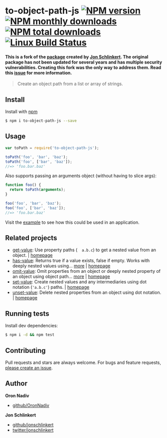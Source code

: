# to-object-path-js [![NPM version](https://img.shields.io/npm/v/to-object-path-js.svg?style=flat)](https://www.npmjs.com/package/to-object-path-js) [![NPM monthly downloads](https://img.shields.io/npm/dm/to-object-path-js.svg?style=flat)](https://npmjs.org/package/to-object-path-js)  [![NPM total downloads](https://img.shields.io/npm/dt/to-object-path-js.svg?style=flat)](https://npmjs.org/package/to-object-path-js) [![Linux Build Status](https://img.shields.io/travis/oronnadiv/to-object-path.svg?style=flat&label=Travis)](https://travis-ci.org/oronnadiv/to-object-path)

#### This is a fork of the [package](https://github.com/jonschlinkert/to-object-path) created by [Jon Schlinkert](https://github.com/jonschlinkert). The original package has not been updated for several years and has multiple security vulnerabilities.  Creating this fork was the only way to address them. Read this [issue](https://github.com/jonschlinkert/to-object-path/issues/3#issuecomment-752862800) for more information.

> Create an object path from a list or array of strings.

## Install

Install with [npm](https://www.npmjs.com/)

```sh
$ npm i to-object-path-js --save
```

## Usage

```js
var toPath = require('to-object-path-js');

toPath('foo', 'bar', 'baz');
toPath('foo', ['bar', 'baz']);
//=> 'foo.bar.baz'
```

Also supports passing an arguments object (without having to slice args):

```js
function foo() {
  return toPath(arguments);
}

foo('foo', 'bar', 'baz');
foo('foo', ['bar', 'baz']);
//=> 'foo.bar.baz'
```

Visit the [example](./example.js) to see how this could be used in an application.

## Related projects

* [get-value](https://www.npmjs.com/package/get-value): Use property paths (`  a.b.c`) to get a nested value from an object. | [homepage](https://github.com/jonschlinkert/get-value)
* [has-value](https://www.npmjs.com/package/has-value): Returns true if a value exists, false if empty. Works with deeply nested values using… [more](https://www.npmjs.com/package/has-value) | [homepage](https://github.com/jonschlinkert/has-value)
* [omit-value](https://www.npmjs.com/package/omit-value): Omit properties from an object or deeply nested property of an object using object path… [more](https://www.npmjs.com/package/omit-value) | [homepage](https://github.com/jonschlinkert/omit-value)
* [set-value](https://www.npmjs.com/package/set-value): Create nested values and any intermediaries using dot notation (`'a.b.c'`) paths. | [homepage](https://github.com/jonschlinkert/set-value)
* [unset-value](https://www.npmjs.com/package/unset-value): Delete nested properties from an object using dot notation. | [homepage](https://github.com/jonschlinkert/unset-value)

## Running tests

Install dev dependencies:

```sh
$ npm i -d && npm test
```

## Contributing

Pull requests and stars are always welcome. For bugs and feature requests, [please create an issue](https://github.com/OronNadiv/to-object-path/issues/new).

## Author

**Oron Nadiv**

+ [github/OronNadiv](https://github.com/OronNadiv)

**Jon Schlinkert**

+ [github/jonschlinkert](https://github.com/jonschlinkert)
+ [twitter/jonschlinkert](http://twitter.com/jonschlinkert)
